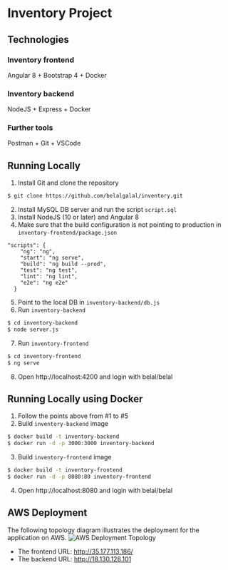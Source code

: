 # Inventory Project

## Technologies

### Inventory frontend
Angular 8 + Bootstrap 4 + Docker

### Inventory backend
NodeJS + Express + Docker
### Further tools
Postman + Git + VSCode

## Running Locally
1. Install Git and clone the repository
```sh
$ git clone https://github.com/belalgalal/inventory.git
```
2. Install MySQL DB server and run the script `script.sql`
3. Install NodeJS (10 or later) and Angular 8
4. Make sure that the build configuration is not pointing to production in `inventory-frontend/package.json`
```
"scripts": {
    "ng": "ng",
    "start": "ng serve",
    "build": "ng build --prod",
    "test": "ng test",
    "lint": "ng lint",
    "e2e": "ng e2e"
  }
```
5. Point to the local DB in `inventory-backend/db.js`
6. Run `inventory-backend`
```sh
$ cd inventory-backend
$ node server.js
```
7. Run `inventory-frontend`
```sh
$ cd inventory-frontend
$ ng serve
```
8. Open http://localhost:4200 and login with belal/belal

## Running Locally using Docker
1. Follow the points above from #1 to #5
2. Build `inventory-backend` image
```sh
$ docker build -t inventory-backend
$ docker run -d -p 3000:3000 inventory-backend
```
3. Build `inventory-frontend` image
```sh
$ docker build -t inventory-frontend
$ docker run -d -p 8080:80 inventory-frontend
```
4. Open http://localhost:8080 and login with belal/belal

## AWS Deployment
The following topology diagram illustrates the deployment for the application on AWS.
![AWS Deployment Topology](https://lh5.googleusercontent.com/aU3Ys90xKjTp9gIQGB0IGjNE9_o-wFdEYuiqAWySaXMAAyHOPF2_leha_fZNmuSpijuOVWQKHItO9FL-7sQH=w2880-h1458-rw)
- The frontend URL: http://35.177.113.186/
- The backend URL: http://18.130.128.101
